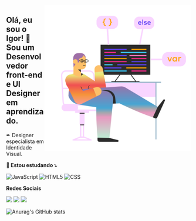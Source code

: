 <img src="https://github.com/igorsouza2k/igorsouza2k/blob/main/marginalia-web-programer.png"  min-width="400px" max-width="400px" width="400px" align="right" alt="Illustration by Natasha Remarchuk from Ouch!">

## Olá, eu sou o Igor! 💙 Sou um Desenvolvedor front-end e UI Designer em aprendizado.</strong>

> 

 ✒ Designer especialista em Identidade Visual.
 

**🦄 Estou estudando  ⤵️**

![JavaScript](https://img.shields.io/badge/-JavaScript-F7E018?style=for-the-badge&labelColor=0D0D0D&logo=javascript)
![HTML5](https://img.shields.io/badge/-HTML5-F84A24?style=for-the-badge&labelColor=0D0D0D&logo=HTML5)
![CSS](https://img.shields.io/badge/-CSS-3587F2?style=for-the-badge&labelColor=0D0D0D&logo=CSS3&logoColor=3587F2)


**Redes Sociais**

<p align="left">  

  <a href="#" alt="Linkedin">
  <img src="https://img.shields.io/badge/-Linkedin-F9D5FF?style=for-the-badge&logo=Linkedin&logoColor=F22998&link=/igor-souza-aa6a44197/" /></a>

  <a href="#" alt="Instagram">
  <img src="https://img.shields.io/badge/-Instagram-F9D5FF?style=for-the-badge&logo=instagram&logoColor=F22998&link=/_igor2k/" /></a>
 
  <a href="#" alt="Behance">
  <img src="https://img.shields.io/badge/-Behance-F9D5FF?style=for-the-badge&logo=behance&logoColor=F22998&link=/igorsouzadesign" /></a>
  
</p>

![Anurag's GitHub stats](https://github-readme-stats.vercel.app/api?username=igorsouza2k&show_icons=true&theme=radical)


